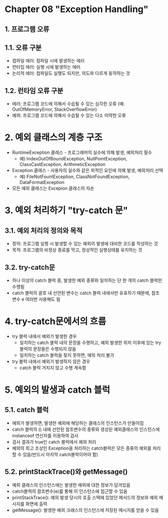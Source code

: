 # Chapter 08 "Exception Handling"
## 1. 프로그램 오류
## 1.1. 오류 구분
* 컴파일 에러: 컴파일 시에 발생하는 에러
* 런타임 에러: 실행 시에 발생하는 에러
* 논리적 에러: 컴파일도 실행도 되지만, 의도와 다르게 동작하는 것

## 1.2. 런타임 오류 구분
* 에러: 프로그램 코드에 의해서 수습될 수 있는 심각한 오류 (예: OutOfMemoryError, StackOverflowError)
* 예외: 프로그램 코드에 의해서 수습될 수 있는 다소 미약한 오류

# 2. 예외 클래스의 계층 구조
* RuntimeException 클래스 - 프로그래머의 실수에 의해 발생, 예외처리 필수
    * 예) IndexOutOfBoundException, NullPointException, ClassCastException, ArithmeticException
* Exception 클래스 - 사용자의 실수와 같은 외적인 요인에 의해 발생, 예외처리 선택
    * 예) FileNotFountException, ClassNotFoundException, DataFormatException
* 모든 예외 클래스는 Excepion 클래스의 자손

# 3. 예외 처리하기 "try-catch 문"
## 3.1. 예외 처리의 정의와 목적
* 정의: 프로그램 실행 시 발생할 수 있는 예외의 발생에 대비한 코드를 작성하는 것
* 목적: 프로그램의 비정상 종료를 막고, 정상적인 실행상태를 유지하는 것

## 3.2. try-catch문
* 하나 이상의 catch 블럭 중, 발생한 예외 종류와 일치하는 단 한 개의 catch 블럭만 수행됨
* catch 블럭의 괄호 내 선언된 변수는 catch 블럭 내에서만 유효하기 때문에, 참조변수 e 여러번 사용해도 됨

# 4. try-catch문에서의 흐름
* try 블럭 내에서 예외가 발생한 경우 
    * 일치하는 catch 블럭 내의 문장을 수행하고, 예외 발생한 위치 이후에 있는 try 블럭의 문장들은 수행되지 않음
    * 일치하는 catch 블럭을 찾지 못하면, 예외 처리 불가
* try 블럭 내에서 예외가 발생하지 않은 경우
    * catch 블럭 거치지 않고 수행 계속함

# 5. 예외의 발생과 catch 블럭
## 5.1. catch 블럭
* 예외가 발생하면, 발생한 예외에 해당하는 클래스의 인스턴스가 만들어짐
* catch 블럭의 () 내에 선언된 참조변수의 종류와 생성된 예외클래스의 인스턴스에 instanceof 연산자를 이용하여 검사
* 검사 결과가 true인 catch 블럭에서 예외 처리
* 예외의 최고 조상인 Exception을 처리하는 catch블럭은 모든 종류의 예외를 처리할 수 있음(반드시 마지막 catch블럭이어야 함)

## 5.2. printStackTrace()와 getMessage()
* 예외 클래스의 인스턴스에는 발생한 예외에 대한 정보가 담겨있음
* catch블럭의 참조변수(e)를 통해 이 인스턴스에 접근할 수 있음
* printStackTrace(): 예외 발생 당시의 호출 스택에 있었던 메서드의 정보와 예외 메시지를 화면에 출력
* getMessage(): 발생한 예외 크래스의 인스턴스에 저장된 메시지를 얻을 수 있음




